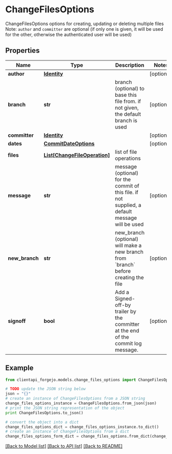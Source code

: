 # ChangeFilesOptions

ChangeFilesOptions options for creating, updating or deleting multiple files Note: `author` and `committer` are optional (if only one is given, it will be used for the other, otherwise the authenticated user will be used)

## Properties
Name | Type | Description | Notes
------------ | ------------- | ------------- | -------------
**author** | [**Identity**](Identity.md) |  | [optional] 
**branch** | **str** | branch (optional) to base this file from. if not given, the default branch is used | [optional] 
**committer** | [**Identity**](Identity.md) |  | [optional] 
**dates** | [**CommitDateOptions**](CommitDateOptions.md) |  | [optional] 
**files** | [**List[ChangeFileOperation]**](ChangeFileOperation.md) | list of file operations | 
**message** | **str** | message (optional) for the commit of this file. if not supplied, a default message will be used | [optional] 
**new_branch** | **str** | new_branch (optional) will make a new branch from &#x60;branch&#x60; before creating the file | [optional] 
**signoff** | **bool** | Add a Signed-off-by trailer by the committer at the end of the commit log message. | [optional] 

## Example

```python
from clientapi_forgejo.models.change_files_options import ChangeFilesOptions

# TODO update the JSON string below
json = "{}"
# create an instance of ChangeFilesOptions from a JSON string
change_files_options_instance = ChangeFilesOptions.from_json(json)
# print the JSON string representation of the object
print ChangeFilesOptions.to_json()

# convert the object into a dict
change_files_options_dict = change_files_options_instance.to_dict()
# create an instance of ChangeFilesOptions from a dict
change_files_options_form_dict = change_files_options.from_dict(change_files_options_dict)
```
[[Back to Model list]](../README.md#documentation-for-models) [[Back to API list]](../README.md#documentation-for-api-endpoints) [[Back to README]](../README.md)


